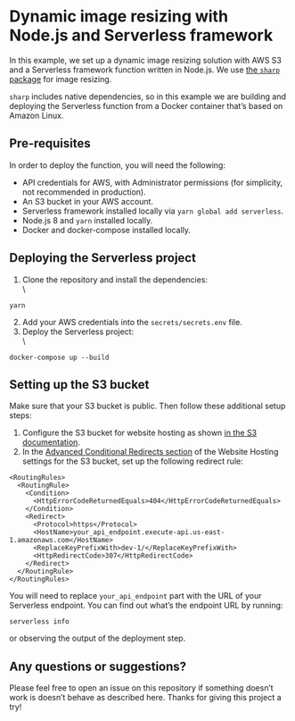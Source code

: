 # Dynamic image resizing with Node.js and Serverless framework

In this example, we set up a dynamic image resizing solution with AWS S3 and a Serverless framework function written in Node.js. We use [the `sharp` package](https://www.npmjs.com/package/sharp) for image resizing.

`sharp` includes native dependencies, so in this example we are building and deploying the Serverless function from a Docker container that’s based on Amazon Linux.

## Pre-requisites

In order to deploy the function, you will need the following:

* API credentials for AWS, with Administrator permissions (for simplicity, not recommended in production).
* An S3 bucket in your AWS account.
* Serverless framework installed locally via `yarn global add serverless`.
* Node.js 8 and `yarn` installed locally.
* Docker and docker-compose installed locally.

## Deploying the Serverless project

1. Clone the repository and install the dependencies:\
\
```
yarn
```
2. Add your AWS credentials into the `secrets/secrets.env` file.
3. Deploy the Serverless project:\
\
```
docker-compose up --build
```

## Setting up the S3 bucket

Make sure that your S3 bucket is public. Then follow these additional setup steps:

1. Configure the S3 bucket for website hosting as shown [in the S3 documentation](https://docs.aws.amazon.com/AmazonS3/latest/dev/HowDoIWebsiteConfiguration.html).
2. In the [Advanced Conditional Redirects section](https://docs.aws.amazon.com/AmazonS3/latest/dev/how-to-page-redirect.html#advanced-conditional-redirects) of the Website Hosting settings for the S3 bucket, set up the following redirect rule:

```
<RoutingRules>
  <RoutingRule>
    <Condition>
      <HttpErrorCodeReturnedEquals>404</HttpErrorCodeReturnedEquals>
    </Condition>
    <Redirect>
      <Protocol>https</Protocol>
      <HostName>your_api_endpoint.execute-api.us-east-1.amazonaws.com</HostName>
      <ReplaceKeyPrefixWith>dev-1/</ReplaceKeyPrefixWith>
      <HttpRedirectCode>307</HttpRedirectCode>
    </Redirect>
  </RoutingRule>
</RoutingRules>
```

You will need to replace `your_api_endpoint` part with the URL of your Serverless endpoint. You can find out what’s the endpoint URL by running:

```
serverless info
```

or observing the output of the deployment step.

## Any questions or suggestions?

Please feel free to open an issue on this repository if something doesn’t work is doesn’t behave as described here. Thanks for giving this project a try!
